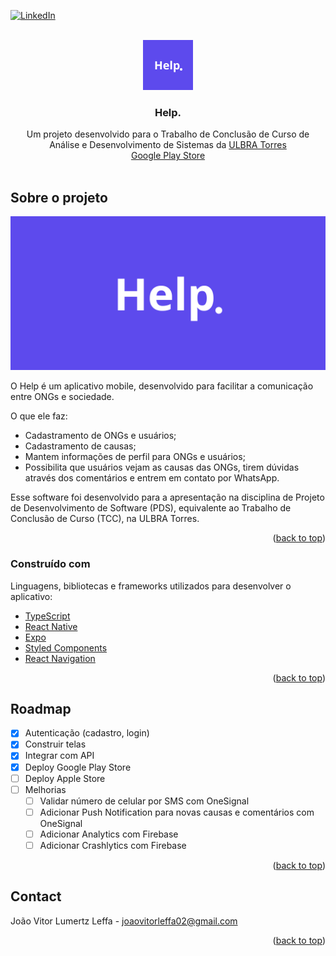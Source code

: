 <div id="top"></div>

[![LinkedIn][linkedin-shield]][linkedin-url]

<!-- MARKDOWN LINKS & IMAGES -->
<!-- https://www.markdownguide.org/basic-syntax/#reference-style-links -->

<!-- PROJECT LOGO -->
<br />
<div align="center">
  <a target="_blank" href="https://github.com/joaovitorleffa/help-app">
    <img src="assets/readme/app.png" alt="Logo" width="80" height="80">
  </a>

  <h3 align="center">Help.</h3>

  <p align="center">
    Um projeto desenvolvido para o Trabalho de Conclusão de Curso de Análise e Desenvolvimento de Sistemas da <a href="https://www.ulbra.br/torres">ULBRA Torres</a>
    <br />
     <a target="_blank" href="https://play.google.com/store/apps/details?id=com.lumertz.helpapp">Google Play Store</a>
    <br />
    <br />
  
  </p>
</div>

<!-- ABOUT THE PROJECT -->

## Sobre o projeto

[![Help][product-screenshot]](https://play.google.com/store/apps/details?id=com.lumertz.helpapp)

O Help é um aplicativo mobile, desenvolvido para facilitar a comunicação entre ONGs e sociedade.

O que ele faz:

- Cadastramento de ONGs e usuários;
- Cadastramento de causas;
- Mantem informações de perfil para ONGs e usuários;
- Possibilita que usuários vejam as causas das ONGs, tirem dúvidas através dos comentários e entrem em contato por WhatsApp.

Esse software foi desenvolvido para a apresentação na disciplina de Projeto de Desenvolvimento de Software (PDS), equivalente ao Trabalho de Conclusão de Curso (TCC), na ULBRA Torres.

<p align="right">(<a href="#top">back to top</a>)</p>

### Construído com

Linguagens, bibliotecas e frameworks utilizados para desenvolver o aplicativo:

- [TypeScript](https://www.typescriptlang.org/)
- [React Native](https://reactnative.dev/)
- [Expo](https://docs.expo.dev/)
- [Styled Components](https://styled-components.com/)
- [React Navigation](https://reactnavigation.org/)

<p align="right">(<a href="#top">back to top</a>)</p>

<!-- ROADMAP -->

## Roadmap

- [x] Autenticação (cadastro, login)
- [x] Construir telas
- [x] Integrar com API
- [x] Deploy Google Play Store
- [ ] Deploy Apple Store
- [ ] Melhorias
  - [ ] Validar número de celular por SMS com OneSignal
  - [ ] Adicionar Push Notification para novas causas e comentários com OneSignal
  - [ ] Adicionar Analytics com Firebase
  - [ ] Adicionar Crashlytics com Firebase

<p align="right">(<a href="#top">back to top</a>)</p>

<!-- CONTACT -->

## Contact

João Vitor Lumertz Leffa - joaovitorleffa02@gmail.com

<p align="right">(<a href="#top">back to top</a>)</p>

[stars-url]: https://github.com/joaovitorleffa/help-app/stargazers
[linkedin-shield]: https://img.shields.io/badge/-LinkedIn-black.svg?style=for-the-badge&logo=linkedin&colorB=555
[linkedin-url]: https://www.linkedin.com/in/jo%C3%A3o-vitor-lumertz-a50126181/
[product-screenshot]: assets/readme/logo.png
